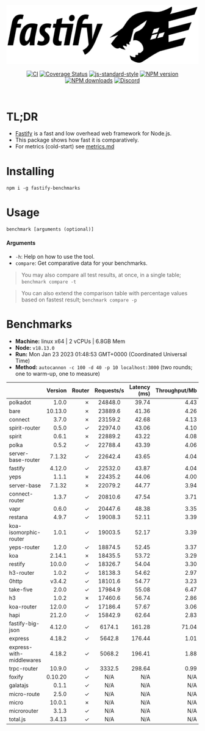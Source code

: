 <div align="center">
  <img src="https://github.com/fastify/graphics/raw/HEAD/fastify-landscape-outlined.svg" width="650" height="auto"/>
</div>

<div align="center">

[![CI](https://github.com/fastify/fastify/workflows/ci/badge.svg)](https://github.com/fastify/fastify/actions/workflows/ci.yml)
[![Coverage Status](https://coveralls.io/repos/github/fastify/fastify/badge.svg?branch=master)](https://coveralls.io/github/fastify/fastify?branch=master)
[![js-standard-style](https://img.shields.io/badge/code%20style-standard-brightgreen.svg?style=flat)](http://standardjs.com/)
[![NPM version](https://img.shields.io/npm/v/fastify.svg?style=flat)](https://www.npmjs.com/package/fastify)
[![NPM downloads](https://img.shields.io/npm/dm/fastify.svg?style=flat)](https://www.npmjs.com/package/fastify) [![Discord](https://img.shields.io/discord/725613461949906985)](https://discord.gg/fastify)

</div>
<br />

# TL;DR

* [Fastify](https://github.com/fastify/fastify) is a fast and low overhead web framework for Node.js.
* This package shows how fast it is comparatively.
* For metrics (cold-start) see [metrics.md](./METRICS.md)

# Installing

```
npm i -g fastify-benchmarks
```

# Usage

```
benchmark [arguments (optional)]
```

#### Arguments

* `-h`: Help on how to use the tool.
* `compare`: Get comparative data for your benchmarks.

> You may also compare all test results, at once, in a single table; `benchmark compare -t`

> You can also extend the comparison table with percentage values based on fastest result; `benchmark compare -p`
# Benchmarks

* __Machine:__ linux x64 | 2 vCPUs | 6.8GB Mem
* __Node:__ `v18.13.0`
* __Run:__ Mon Jan 23 2023 01:48:53 GMT+0000 (Coordinated Universal Time)
* __Method:__ `autocannon -c 100 -d 40 -p 10 localhost:3000` (two rounds; one to warm-up, one to measure)

|                          | Version | Router | Requests/s | Latency (ms) | Throughput/Mb |
| :--                      | --:     | --:    | :-:        | --:          | --:           |
| polkadot                 | 1.0.0   | ✗      | 24848.0    | 39.74        | 4.43          |
| bare                     | 10.13.0 | ✗      | 23889.6    | 41.36        | 4.26          |
| connect                  | 3.7.0   | ✗      | 23159.2    | 42.68        | 4.13          |
| spirit-router            | 0.5.0   | ✓      | 22974.0    | 43.06        | 4.10          |
| spirit                   | 0.6.1   | ✗      | 22889.2    | 43.22        | 4.08          |
| polka                    | 0.5.2   | ✓      | 22788.4    | 43.39        | 4.06          |
| server-base-router       | 7.1.32  | ✓      | 22642.4    | 43.65        | 4.04          |
| fastify                  | 4.12.0  | ✓      | 22532.0    | 43.87        | 4.04          |
| yeps                     | 1.1.1   | ✗      | 22435.2    | 44.06        | 4.00          |
| server-base              | 7.1.32  | ✗      | 22079.2    | 44.77        | 3.94          |
| connect-router           | 1.3.7   | ✓      | 20810.6    | 47.54        | 3.71          |
| vapr                     | 0.6.0   | ✓      | 20447.6    | 48.38        | 3.35          |
| restana                  | 4.9.7   | ✓      | 19008.3    | 52.11        | 3.39          |
| koa-isomorphic-router    | 1.0.1   | ✓      | 19003.5    | 52.17        | 3.39          |
| yeps-router              | 1.2.0   | ✓      | 18874.5    | 52.45        | 3.37          |
| koa                      | 2.14.1  | ✗      | 18435.5    | 53.72        | 3.29          |
| restify                  | 10.0.0  | ✓      | 18326.7    | 54.04        | 3.30          |
| h3-router                | 1.0.2   | ✓      | 18138.3    | 54.62        | 2.97          |
| 0http                    | v3.4.2  | ✓      | 18101.6    | 54.77        | 3.23          |
| take-five                | 2.0.0   | ✓      | 17984.9    | 55.08        | 6.47          |
| h3                       | 1.0.2   | ✗      | 17460.6    | 56.74        | 2.86          |
| koa-router               | 12.0.0  | ✓      | 17186.4    | 57.67        | 3.06          |
| hapi                     | 21.2.0  | ✓      | 15842.9    | 62.64        | 2.83          |
| fastify-big-json         | 4.12.0  | ✓      | 6174.1     | 161.28       | 71.04         |
| express                  | 4.18.2  | ✓      | 5642.8     | 176.44       | 1.01          |
| express-with-middlewares | 4.18.2  | ✓      | 5068.2     | 196.41       | 1.88          |
| trpc-router              | 10.9.0  | ✓      | 3332.5     | 298.64       | 0.99          |
| foxify                   | 0.10.20 | ✓      | N/A        | N/A          | N/A           |
| galatajs                 | 0.1.1   | ✓      | N/A        | N/A          | N/A           |
| micro-route              | 2.5.0   | ✓      | N/A        | N/A          | N/A           |
| micro                    | 10.0.1  | ✗      | N/A        | N/A          | N/A           |
| microrouter              | 3.1.3   | ✓      | N/A        | N/A          | N/A           |
| total.js                 | 3.4.13  | ✓      | N/A        | N/A          | N/A           |

